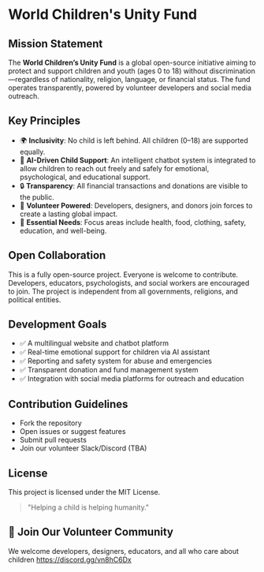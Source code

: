 # World Children's Unity Fund

## Mission Statement

The **World Children’s Unity Fund** is a global open-source initiative aiming to protect and support children and youth (ages 0 to 18) without discrimination—regardless of nationality, religion, language, or financial status. The fund operates transparently, powered by volunteer developers and social media outreach.

## Key Principles

- 🌍 **Inclusivity**: No child is left behind. All children (0–18) are supported equally.
- 🧠 **AI-Driven Child Support**: An intelligent chatbot system is integrated to allow children to reach out freely and safely for emotional, psychological, and educational support.
- 🔒 **Transparency**: All financial transactions and donations are visible to the public.
- 👐 **Volunteer Powered**: Developers, designers, and donors join forces to create a lasting global impact.
- 🏥 **Essential Needs**: Focus areas include health, food, clothing, safety, education, and well-being.

## Open Collaboration

This is a fully open-source project. Everyone is welcome to contribute. Developers, educators, psychologists, and social workers are encouraged to join. The project is independent from all governments, religions, and political entities.

## Development Goals

- ✅ A multilingual website and chatbot platform
- ✅ Real-time emotional support for children via AI assistant
- ✅ Reporting and safety system for abuse and emergencies
- ✅ Transparent donation and fund management system
- ✅ Integration with social media platforms for outreach and education

## Contribution Guidelines

- Fork the repository
- Open issues or suggest features
- Submit pull requests
- Join our volunteer Slack/Discord (TBA)

## License

This project is licensed under the MIT License.

> "Helping a child is helping humanity."
## 🤝 Join Our Volunteer Community

We welcome developers, designers, educators, and all who care about children
https://discord.gg/vn8hC6Dx
